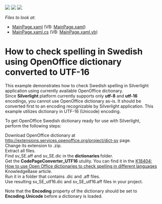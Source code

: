 <!-- default badges list -->
![](https://img.shields.io/endpoint?url=https://codecentral.devexpress.com/api/v1/VersionRange/128607985/11.2.5%2B)
[![](https://img.shields.io/badge/Open_in_DevExpress_Support_Center-FF7200?style=flat-square&logo=DevExpress&logoColor=white)](https://supportcenter.devexpress.com/ticket/details/E3395)
[![](https://img.shields.io/badge/📖_How_to_use_DevExpress_Examples-e9f6fc?style=flat-square)](https://docs.devexpress.com/GeneralInformation/403183)
<!-- default badges end -->
<!-- default file list -->
*Files to look at*:

* [MainPage.xaml](./CS/DXSpellChecker_Sample_UTF16/MainPage.xaml) (VB: [MainPage.xaml](./VB/DXSpellChecker_Sample_UTF16/MainPage.xaml))
* [MainPage.xaml.cs](./CS/DXSpellChecker_Sample_UTF16/MainPage.xaml.cs) (VB: [MainPage.xaml.vb](./VB/DXSpellChecker_Sample_UTF16/MainPage.xaml.vb))
<!-- default file list end -->
# How to check spelling in Swedish using OpenOffice dictionary converted to UTF-16


<p>This example demonstrates how to check Swedish spelling in Silverlight application using currently available OpenOffice dictionary.<br />
Since <strong>Silverlight</strong> platform currently supports only <strong>utf-8</strong> and <strong>utf-16</strong> encodings, you cannot use OpenOffice dictionary as-is. It should be converted first to an encoding recognizable by Silverlight application. This example utilizes dictionary in UTF-16 (Unicode) encoding.</p><p>To get OpenOffice Swedish dictionary ready for use with Silverlight, perform the following steps: </p><p>Download OpenOffice dictionary at <u><a href="http://extensions.services.openoffice.org/project/dict-sv">http://extensions.services.openoffice.org/project/dict-sv</a></u> page.<br />
Change its extension to .zip.<br />
Extract all files. <br />
Find sv_SE.aff and sv_SE.dic in the <strong>dictionaries </strong>folder.<br />
Get the <strong>CodePageConverter_UTF16</strong> utulity. You can find it in the <a href="https://www.devexpress.com/Support/Center/p/K18404">K18404: How to use Open Office dictionaries to check spelling in different languages</a> KnowledgeBase article.<br />
Run it in a folder that contains .dic and .aff files.<br />
Use resulting sv_SE_utf16.dic and sv_SE_utf16.aff files in your project.</p><p>Note that the <strong>Encoding</strong> property of the dictionary should be set to <strong>Encoding.Unicode</strong> before a dictionary is loaded.</p>

<br/>


